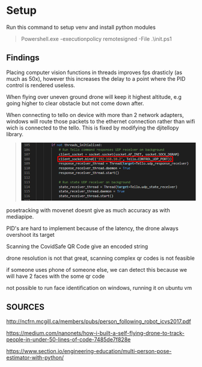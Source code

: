 # Setup

Run this command to setup venv and install python modules

>Powershell.exe -executionpolicy remotesigned -File  .\init.ps1



## Findings

Placing computer vision functions in threads improves fps drasticly (as much as 50x), 
however this increases the delay to a point where the PID control is rendered useless.

When flying over uneven ground drone will keep it highest altitude, e.g going higher to clear obstacle but not come down after.

When connecting to tello on device with more than 2 network adapters, windows will route those packets to the ethernet connection rather than wifi wich is connected to the tello.
This is fixed by modifying the djitellopy library.

>![bind socket image](https://raw.githubusercontent.com/Tuur123/ResearchProject/main/docs/bind_socket.png)

posetracking with movenet doesnt give as much accuracy as with mediapipe.

PID's are hard to implement because of the latency, the drone always overshoot its target

Scanning the CovidSafe QR Code give an encoded string

drone resolution is not that great, scanning complex qr codes is not feasible

if someone uses phone of someone else, we can detect this because we will have 2 faces with the some qr code

not possible to run face identification on windows, running it on ubuntu vm

## SOURCES

http://ncfrn.mcgill.ca/members/pubs/person_following_robot_icvs2017.pdf

https://medium.com/nanonets/how-i-built-a-self-flying-drone-to-track-people-in-under-50-lines-of-code-7485de7f828e

https://www.section.io/engineering-education/multi-person-pose-estimator-with-python/
